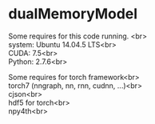# dualMemoryModel

Some requires for this code running. \<br>  
system: Ubuntu 14.04.5 LTS\<br>  
  CUDA: 7.5\<br>  
Python: 2.7.6\<br>  

Some requires for torch framework\<br>  
torch7 (nngraph, nn, rnn, cudnn, ...)\<br>  
cjson\<br>  
hdf5 for torch\<br>  
npy4th\<br>  
